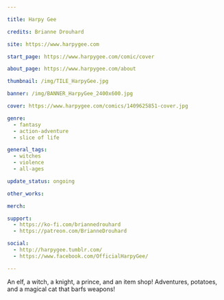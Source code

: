 ```yaml
---

title: Harpy Gee

credits: Brianne Drouhard

site: https://www.harpygee.com

start_page: https://www.harpygee.com/comic/cover

about_page: https://www.harpygee.com/about

thumbnail: /img/TILE_HarpyGee.jpg

banner: /img/BANNER_HarpyGee_2400x600.jpg

cover: https://www.harpygee.com/comics/1409625851-cover.jpg

genre:
  - fantasy
  - action-adventure
  - slice of life

general_tags: 
  - witches
  - violence
  - all-ages

update_status: ongoing

other_works:

merch: 

support: 
  - https://ko-fi.com/briannedrouhard
  - https://patreon.com/BrianneDrouhard

social: 
  - http://harpygee.tumblr.com/
  - https://www.facebook.com/OfficialHarpyGee/

---
```


An elf, a witch, a knight, a prince, and an item shop! Adventures, potatoes, and a magical cat that barfs weapons!